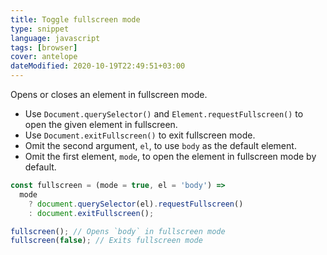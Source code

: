 ```yaml
---
title: Toggle fullscreen mode
type: snippet
language: javascript
tags: [browser]
cover: antelope
dateModified: 2020-10-19T22:49:51+03:00
---
```


Opens or closes an element in fullscreen mode.

- Use `Document.querySelector()` and `Element.requestFullscreen()` to open the given element in fullscreen.
- Use `Document.exitFullscreen()` to exit fullscreen mode.
- Omit the second argument, `el`, to use `body` as the default element.
- Omit the first element, `mode`, to open the element in fullscreen mode by default.

```js
const fullscreen = (mode = true, el = 'body') =>
  mode
    ? document.querySelector(el).requestFullscreen()
    : document.exitFullscreen();
```

```js
fullscreen(); // Opens `body` in fullscreen mode
fullscreen(false); // Exits fullscreen mode
```
